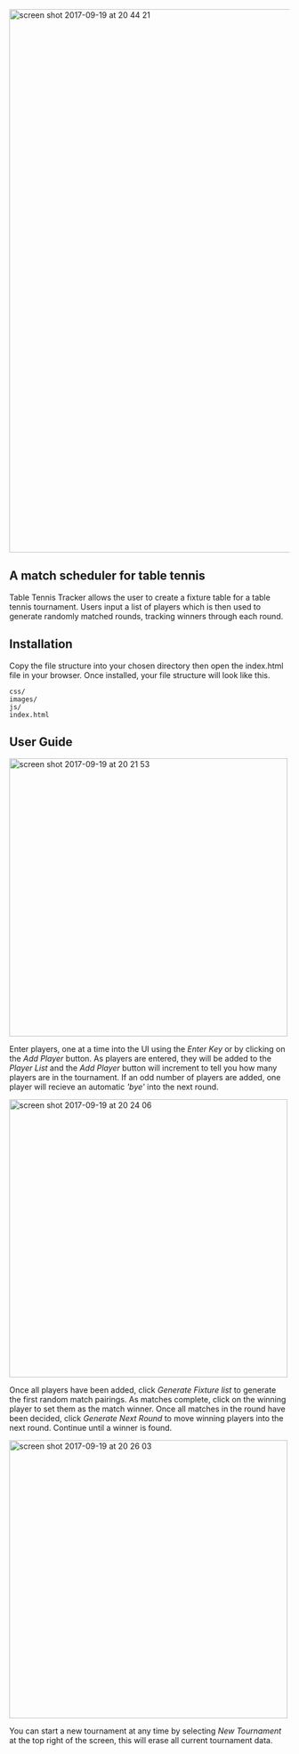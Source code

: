 
<img width="977" alt="screen shot 2017-09-19 at 20 44 21" src="https://user-images.githubusercontent.com/24626768/30612167-9e85b5c4-9d7b-11e7-9d6e-d36698c8380e.png">

## A match scheduler for table tennis

Table Tennis Tracker allows the user to create a fixture table for a table tennis tournament.  Users input a list of players which is then used to generate randomly matched rounds, tracking winners through each round.

## Installation

Copy the file structure into your chosen directory then open the index.html file in your browser.   Once installed, your file structure will look like this.

`````
css/
images/
js/
index.html
`````

## User Guide

<img width="500" alt="screen shot 2017-09-19 at 20 21 53" src="https://user-images.githubusercontent.com/24626768/30612706-5ec36a88-9d7d-11e7-8693-fd2695222820.png">

Enter players, one at a time into the UI using the _Enter Key_ or by clicking on the _Add Player_ button.  As players are entered, they will be added to the _Player List_ and the _Add Player_ button will increment to tell you how many players are in the tournament.  If an odd number of players are added, one player will recieve an automatic _'bye'_ into the next round. 

<img width="500" alt="screen shot 2017-09-19 at 20 24 06" src="https://user-images.githubusercontent.com/24626768/30613635-bbc5b094-9d80-11e7-9f31-c2b0e1518a61.png">

Once all players have been added, click _Generate Fixture list_ to generate the first random match pairings.  As matches complete, click on the winning player to set them as the match winner.  Once all matches in the round have been decided, click _Generate Next Round_ to move winning players into the next round.  Continue until a winner is found.

<img width="500" alt="screen shot 2017-09-19 at 20 26 03" src="https://user-images.githubusercontent.com/24626768/30613769-2cd9531c-9d81-11e7-9f46-db7e3eb1b30a.png">

You can start a new tournament at any time by selecting _New Tournament_ at the top right of the screen, this will erase all current tournament data.
